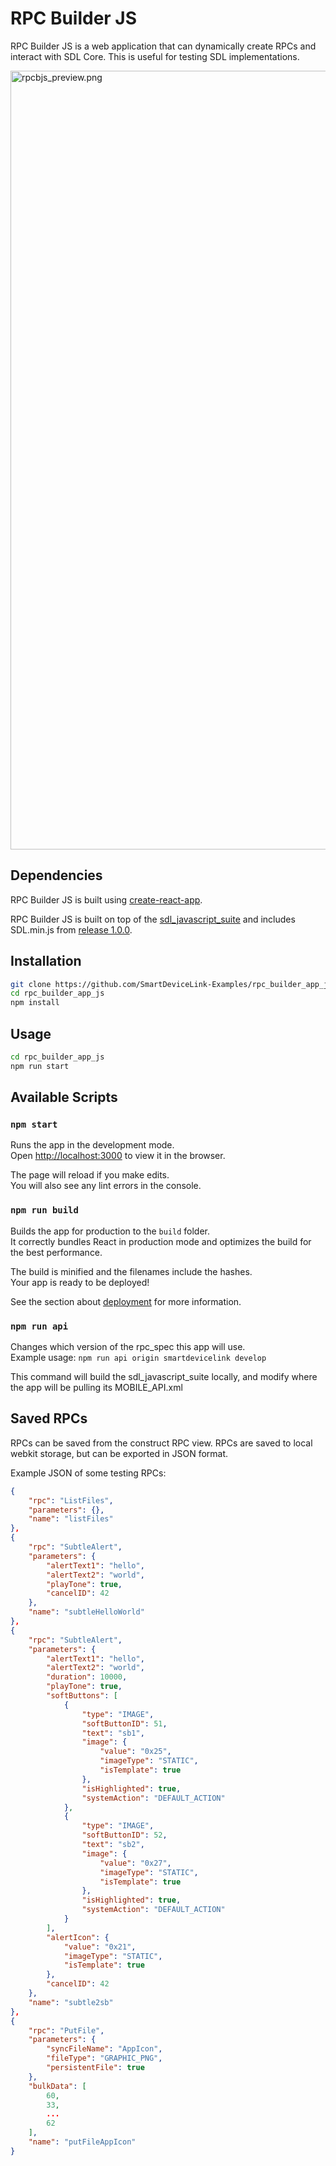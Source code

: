 # RPC Builder JS

RPC Builder JS is a web application that can dynamically create RPCs and interact with SDL Core. This is useful for testing SDL implementations.

<img width="1246" alt="rpcbjs_preview.png" src="https://user-images.githubusercontent.com/12716076/103576777-a9c6a080-4ea1-11eb-91ac-86af8034e8d6.png">

## Dependencies

RPC Builder JS is built using [create-react-app](https://facebook.github.io/create-react-app/docs/getting-started).

RPC Builder JS is built on top of the [sdl_javascript_suite](https://github.com/smartdevicelink/sdl_javascript_suite) and includes SDL.min.js from [release 1.0.0](https://github.com/smartdevicelink/sdl_javascript_suite/tree/1.0.0).

## Installation

```bash
git clone https://github.com/SmartDeviceLink-Examples/rpc_builder_app_js
cd rpc_builder_app_js
npm install
```

## Usage

```bash
cd rpc_builder_app_js
npm run start
```

## Available Scripts

### `npm start`

Runs the app in the development mode.<br />
Open [http://localhost:3000](http://localhost:3000) to view it in the browser.

The page will reload if you make edits.<br />
You will also see any lint errors in the console.

### `npm run build`

Builds the app for production to the `build` folder.<br />
It correctly bundles React in production mode and optimizes the build for the best performance.

The build is minified and the filenames include the hashes.<br />
Your app is ready to be deployed!

See the section about [deployment](https://facebook.github.io/create-react-app/docs/deployment) for more information.

### `npm run api`

Changes which version of the rpc_spec this app will use.<br />
Example usage: `npm run api origin smartdevicelink develop`

This command will build the sdl_javascript_suite locally, and modify where the app will be pulling its MOBILE_API.xml

## Saved RPCs

RPCs can be saved from the construct RPC view.
RPCs are saved to local webkit storage, but can be exported in JSON format.

Example JSON of some testing RPCs:

```json
{
    "rpc": "ListFiles",
    "parameters": {},
    "name": "listFiles"
},
{
    "rpc": "SubtleAlert",
    "parameters": {
        "alertText1": "hello",
        "alertText2": "world",
        "playTone": true,
        "cancelID": 42
    },
    "name": "subtleHelloWorld"
},
{
    "rpc": "SubtleAlert",
    "parameters": {
        "alertText1": "hello",
        "alertText2": "world",
        "duration": 10000,
        "playTone": true,
        "softButtons": [
            {
                "type": "IMAGE",
                "softButtonID": 51,
                "text": "sb1",
                "image": {
                    "value": "0x25",
                    "imageType": "STATIC",
                    "isTemplate": true
                },
                "isHighlighted": true,
                "systemAction": "DEFAULT_ACTION"
            },
            {
                "type": "IMAGE",
                "softButtonID": 52,
                "text": "sb2",
                "image": {
                    "value": "0x27",
                    "imageType": "STATIC",
                    "isTemplate": true
                },
                "isHighlighted": true,
                "systemAction": "DEFAULT_ACTION"
            }
        ],
        "alertIcon": {
            "value": "0x21",
            "imageType": "STATIC",
            "isTemplate": true
        },
        "cancelID": 42
    },
    "name": "subtle2sb"
},
{
    "rpc": "PutFile",
    "parameters": {
        "syncFileName": "AppIcon",
        "fileType": "GRAPHIC_PNG",
        "persistentFile": true
    },
    "bulkData": [
        60,
        33,
        ...
        62
    ],
    "name": "putFileAppIcon"
}
```
